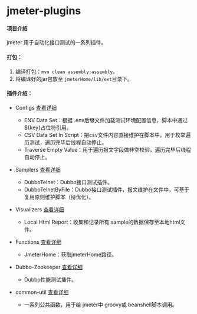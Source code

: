 # jmeter-plugins

#### 项目介绍

jmeter 用于自动化接口测试的一系列插件。

#### 打包：

1. 编译打包：`mvn clean assembly:assembly`。
2. 将编译好的jar包放至 `jmeterHome/lib/ext`目录下。

#### 插件介绍：

- Configs [查看详细](https://github.com/YeKelvin/jmeter-plugins/tree/master/configs)

  - ENV Data Set：根据 .env后缀文件加载测试环境配置信息，脚本中通过${key}占位符引用。
  - CSV Data Set In Script：把csv文件内容直接维护在脚本中，用于枚举遍历测试，遍历完毕后线程自动停止。
  - Traverse Empty Value：用于遍历报文字段做非空校验，遍历完毕后线程自动停止。

- Samplers [查看详细](https://github.com/YeKelvin/jmeter-plugins/tree/master/samplers)

  - DubboTelnet：Dubbo接口测试插件。
  - DubboTelnetByFile：Dubbo接口测试插件，报文维护在文件中，可基于复用原则维护脚本（待优化）。

- Visualizers [查看详细](https://github.com/YeKelvin/jmeter-plugins/tree/master/visualizers)

  - Local Html Report：收集和记录所有 sample的数据保存至本地html文件。

- Functions [查看详细](https://github.com/YeKelvin/jmeter-plugins/tree/master/functions)

  - JmeterHome：获取jmeterHome路径。

- Dubbo-Zookeeper [查看详细](https://github.com/YeKelvin/jmeter-plugins/tree/master/dubbo-zookeeper)

  - Dubbo性能测试插件。

- common-util [查看详细](https://github.com/YeKelvin/jmeter-plugins/tree/master/common-util)

  - 一系列公共函数，用于给 jmeter中 groovy或 beanshell脚本调用。
